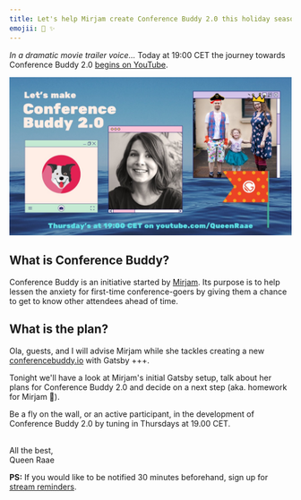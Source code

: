 ```yaml
---
title: Let's help Mirjam create Conference Buddy 2.0 this holiday season
emojii: 🔴 ✨
---
```


_In a dramatic movie trailer voice..._
Today at 19:00 CET the journey towards Conference Buddy 2.0 [begins on YouTube](https://youtu.be/ZTIoA298mX4).

[![Picture of the family (Ola, Lillian and Queen Raae), Picure of Mirjam, the Conference Buddy logo and a Gatsby flag on top of a picture of the sea.](./thumbnail.jpg "YouTube Thumbnail")](https://youtu.be/ZTIoA298mX4)

## What is Conference Buddy?

Conference Buddy is an initiative started by [Mirjam](https://twitter.com/mirjam_diala). Its purpose is to help lessen the anxiety for first-time conference-goers by giving them a chance to get to know other attendees ahead of time.

## What is the plan?

Ola, guests, and I will advise Mirjam while she tackles creating a new [conferencebuddy.io](https://www.conferencebuddy.io/) with Gatsby +++.

Tonight we'll have a look at Mirjam's initial Gatsby setup, talk about her plans for Conference Buddy 2.0 and decide on a next step (aka. homework for Mirjam 🤪).

Be a fly on the wall, or an active participant, in the development of Conference Buddy 2.0 by tuning in Thursdays at 19.00 CET.

&nbsp;  
All the best,  
Queen Raae

**PS:** If you would like to be notified 30 minutes beforehand, sign up for [stream reminders](/emails/reminders).
